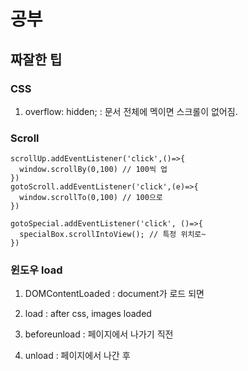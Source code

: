 # 공부

## 짜잘한 팁 

### CSS 
1. overflow: hidden; 
   : 문서 전체에 멕이면 스크롤이 없어짐.


### Scroll
```
scrollUp.addEventListener('click',()=>{
  window.scrollBy(0,100) // 100씩 업 
})
gotoScroll.addEventListener('click',(e)=>{
  window.scrollTo(0,100) // 100으로 
})

gotoSpecial.addEventListener('click', ()=>{
  specialBox.scrollIntoView(); // 특정 위치로~
})
```



### 윈도우 load 

1. DOMContentLoaded 
: document가 로드 되면

2. load
: after css, images loaded 

3. beforeunload 
: 페이지에서 나가기 직전

4. unload
: 페이지에서 나간 후 